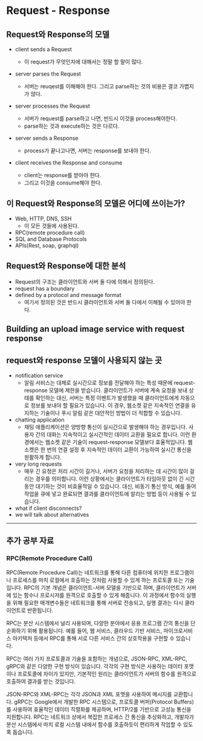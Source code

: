 # Request - Response

## Request와 Response의 모델

- client sends a Request
  - 이 request가 무엇인지에 대해서는 정말 할 말이 많다.
- server parses the Request
  - 서버는 reuqest를 이해해야 한다. 그리고 parse하는 것의 비용은 결코 가볍지가 않다.
- server processes the Request
  - 서버가 request를 parse하고 나면, 반드시 이것을 process해야한다.
  - parse하는 것과 execute하는 것은 다르다.
- server sends a Response
  - process가 끝나고나면, 서버는 response를 보내야 한다.
- client receives the Response and consume

  - client는 response를 받아야 한다.
  - 그리고 이것을 consume해야 한다.

## 이 Request와 Response의 모델은 어디에 쓰이는가?

- Web, HTTP, DNS, SSH
  - 이 모든 것들에 사용된다.
- RPC(remote procedure call)
- SQL and Database Protocols
- APIs(Rest, soap, graphql)

## Request와 Response에 대한 분석

- Request의 구조는 클라이언트와 서버 둘 다에 의해서 정의된다.
- request has a boundary
- defined by a protocol and message format
  - 여기서 정의된 것은 반드시 클라이언트와 서버 둘 다에서 이해될 수 있어야 한다.

## Building an upload image service with request response

## request와 response 모델이 사용되지 않는 곳

- notification service
  - 알림 서비스는 대체로 실시간으로 정보를 전달해야 하는 특성 때문에 request-response 모델에 제한을 받습니다. 클라이언트가 서버에 계속 요청을 보내 상태를 확인하는 대신, 서버는 특정 이벤트가 발생했을 때 클라이언트에게 자동으로 정보를 보내야 할 필요가 있습니다. 이 경우, 웹소켓 같은 지속적인 연결을 유지하는 기술이나 푸시 알림 같은 대안적인 방법이 더 적합할 수 있습니다.
- chatting application
  - 채팅 애플리케이션은 양방향 통신이 실시간으로 발생해야 하는 경우입니다. 사용자 간의 대화는 지속적이고 실시간적인 데이터 교환을 필요로 합니다. 이런 환경에서는 웹소켓 같은 기술이 request-response 모델보다 효율적입니다. 웹소켓은 한 번의 연결 설정 후 지속적인 데이터 교환이 가능하여 실시간 통신을 원활하게 합니다.
- very long requests
  - 매우 긴 요청은 처리 시간이 길거나, 서버가 요청을 처리하는 데 시간이 많이 걸리는 경우를 의미합니다. 이런 상황에서는 클라이언트가 타임아웃 없이 긴 시간 동안 대기하는 것이 비효율적일 수 있습니다. 대신, 비동기 통신 방식, 예를 들어 작업을 큐에 넣고 완료되면 결과를 클라이언트에 알리는 방법 등이 사용될 수 있습니다.
- what if client disconnects?
- we will talk about alternatives

---

## 추가 공부 자료

### RPC(Remote Procedure Call)

RPC(Remote Procedure Call)는 네트워크를 통해 다른 컴퓨터에 위치한 프로그램이나 프로세스를 마치 로컬에서 호출하는 것처럼 사용할 수 있게 하는 프로토콜 또는 기술입니다. RPC의 기본 개념은 클라이언트-서버 모델을 기반으로 하며, 클라이언트가 서버에 있는 함수나 프로시저를 원격으로 호출할 수 있게 해줍니다. 이 과정에서 함수의 실행을 위해 필요한 매개변수들은 네트워크를 통해 서버로 전송되고, 실행 결과는 다시 클라이언트로 반환됩니다.

RPC는 분산 시스템에서 널리 사용되며, 다양한 분야에서 응용 프로그램 간의 통신을 단순화하기 위해 활용됩니다. 예를 들어, 웹 서비스, 클라우드 기반 서비스, 마이크로서비스 아키텍처 등에서 RPC를 통해 서로 다른 서비스 간의 상호작용을 구현할 수 있습니다.

RPC는 여러 가지 프로토콜과 기술을 포함하는 개념으로, JSON-RPC, XML-RPC, gRPC와 같은 다양한 구현 방식이 있습니다. 각각의 구현 방식은 사용하는 데이터 포맷이나 프로토콜에 차이가 있지만, 기본적인 원리는 클라이언트가 서버의 함수를 원격으로 호출하여 결과를 받는 것입니다.

JSON-RPC와 XML-RPC는 각각 JSON과 XML 포맷을 사용하여 메시지를 교환합니다.
gRPC는 Google에서 개발한 RPC 시스템으로, 프로토콜 버퍼(Protocol Buffers)를 사용하여 효율적인 데이터 직렬화를 제공하며, HTTP/2를 기반으로 고성능 통신을 지원합니다.
RPC는 네트워크 상에서 복잡한 프로세스 간 통신을 추상화하고, 개발자가 분산 시스템에서 마치 로컬 시스템 내에서 함수를 호출하듯이 편리하게 작업할 수 있도록 돕습니다.

